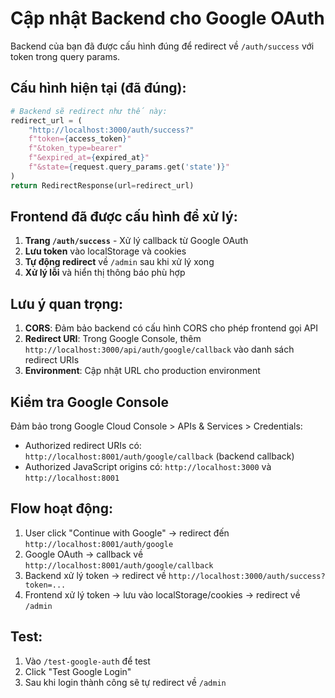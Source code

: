 # Cập nhật Backend cho Google OAuth

Backend của bạn đã được cấu hình đúng để redirect về `/auth/success` với token trong query params.

## Cấu hình hiện tại (đã đúng):

```python
# Backend sẽ redirect như thế này:
redirect_url = (
    "http://localhost:3000/auth/success?"
    f"token={access_token}"
    f"&token_type=bearer"
    f"&expired_at={expired_at}"
    f"&state={request.query_params.get('state')}"
)
return RedirectResponse(url=redirect_url)
```

## Frontend đã được cấu hình để xử lý:

1. **Trang `/auth/success`** - Xử lý callback từ Google OAuth
2. **Lưu token** vào localStorage và cookies
3. **Tự động redirect** về `/admin` sau khi xử lý xong
4. **Xử lý lỗi** và hiển thị thông báo phù hợp

## Lưu ý quan trọng:

1. **CORS**: Đảm bảo backend có cấu hình CORS cho phép frontend gọi API
2. **Redirect URI**: Trong Google Console, thêm `http://localhost:3000/api/auth/google/callback` vào danh sách redirect URIs
3. **Environment**: Cập nhật URL cho production environment

## Kiểm tra Google Console

Đảm bảo trong Google Cloud Console > APIs & Services > Credentials:
- Authorized redirect URIs có: `http://localhost:8001/auth/google/callback` (backend callback)
- Authorized JavaScript origins có: `http://localhost:3000` và `http://localhost:8001`

## Flow hoạt động:

1. User click "Continue with Google" → redirect đến `http://localhost:8001/auth/google`
2. Google OAuth → callback về `http://localhost:8001/auth/google/callback`
3. Backend xử lý token → redirect về `http://localhost:3000/auth/success?token=...`
4. Frontend xử lý token → lưu vào localStorage/cookies → redirect về `/admin`

## Test:

1. Vào `/test-google-auth` để test
2. Click "Test Google Login"
3. Sau khi login thành công sẽ tự redirect về `/admin`
